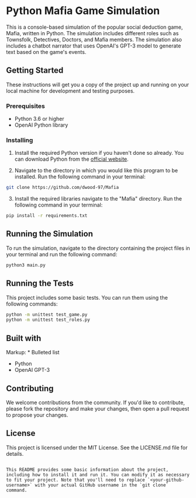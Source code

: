 # Python Mafia Game Simulation

This is a console-based simulation of the popular social deduction game, Mafia, written in Python. The simulation includes different roles such as Townsfolk, Detectives, Doctors, and Mafia members. The simulation also includes a chatbot narrator that uses OpenAI's GPT-3 model to generate text based on the game's events.

## Getting Started

These instructions will get you a copy of the project up and running on your local machine for development and testing purposes.

### Prerequisites

- Python 3.6 or higher
- OpenAI Python library

### Installing

1. Install the required Python version if you haven't done so already. You can download Python from the [official website](https://www.python.org/downloads/).

2. Navigate to the directory in which you would like this program to be installed. Run the following command in your terminal:

```bash
git clone https://github.com/dwood-97/Mafia
```

3. Install the required libraries navigate to the "Mafia" directory. Run the following command in your terminal:

```bash
pip install -r requirements.txt
```

## Running the Simulation

To run the simulation, navigate to the directory containing the project files in your terminal and run the following command:

```bash
python3 main.py
```

## Running the Tests

This project includes some basic tests. You can run them using the following commands:

```bash
python -m unittest test_game.py
python -m unittest test_roles.py
```

## Built with

Markup: * Bulleted list

- Python
- OpenAI GPT-3

## Contributing

We welcome contributions from the community. If you'd like to contribute, please fork the repository and make your changes, then open a pull request to propose your changes.

## License

This project is licensed under the MIT License. See the LICENSE.md file for details.

```vbnet

This README provides some basic information about the project, including how to install it and run it. You can modify it as necessary to fit your project. Note that you'll need to replace `<your-github-username>` with your actual GitHub username in the `git clone` command.
```
